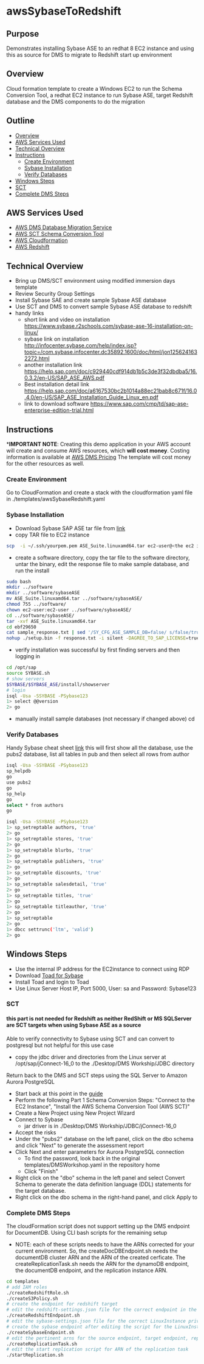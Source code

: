 # awsSybaseToRedshift
## Purpose

Demonstrates installing Sybase ASE to an redhat 8 EC2 instance and using this as source for DMS to migrate to Redshift
start up environment

## Overview

Cloud formation template to create a Windows EC2 to run the Schema Conversion Tool, a redhat EC2 instance to run Sybase ASE, target Redshift database and the DMS components to do the migration

## Outline

- [Overview](#overview)
- [AWS Services Used](#aws-services-used)
- [Technical Overview](#technical-overview)
- [Instructions](#instructions)
  - [Create Environment](#create-environment)
  - [Sybase Installation](#sybase-installation)
  - [Verify Databases](#verify-databases)
- [Windows Steps](#windows-steps)
- [SCT](#SCT)
- [Complete DMS Steps](#complete-dms-steps)
## AWS Services Used

* [AWS DMS Database Migration Service](https://aws.amazon.com/dms/)
* [AWS SCT Schema Conversion Tool](https://aws.amazon.com/dms/schema-conversion-tool/)
* [AWS Cloudformation](https://aws.amazon.com/cloudformation/)
* [AWS Redshift](https://aws.amazon.com/redshift/)

## Technical Overview

* Bring up DMS/SCT environment using modified immersion days template
* Review Security Group Settings
* Install Sybase SAE and create sample Sybase ASE database
* Use SCT and DMS to convert sample Sybase ASE database to redshift
* handy links
    * short link and video on installation
https://www.sybase.r2schools.com/sybase-ase-16-installation-on-linux/
    * sybase link on installation
http://infocenter.sybase.com/help/index.jsp?topic=/com.sybase.infocenter.dc35892.1600/doc/html/jon1256241632272.html
    * another installation link
https://help.sap.com/doc/c929440cdf914db1b5c3de3f32dbdba5/16.0.3.2/en-US/SAP_ASE_AWS.pdf
    * Best installation detail link
https://help.sap.com/doc/a6167530bc2b1014a88ec21bab8c671f/16.0.4.0/en-US/SAP_ASE_Installation_Guide_Linux_en.pdf
    * link to download software
https://www.sap.com/cmp/td/sap-ase-enterprise-edition-trial.html

## Instructions
***IMPORTANT NOTE**: Creating this demo application in your AWS account will create and consume AWS resources, which **will cost money**.  Costing information is available at [AWS DMS Pricing](https://aws.amazon.com/dms/pricing/)   The template will cost money for the other resources as well.

### Create Environment
Go to CloudFormation and create a stack with the cloudformation yaml file in ./templates/awsSybaseRedshift.yaml

### Sybase Installation
* Download Sybase SAP ASE tar file from [link](https://www.sap.com/cmp/td/sap-ase-enterprise-edition-trial.html)
* copy TAR file to EC2 instance
```bash
scp  -i ~/.ssh/yourpem.pem ASE_Suite.linuxamd64.tar ec2-user@<the ec2 ip>:/home/ec2-user
```
* create a software directory, copy the tar file to the software directory, untar the binary, edit the response file to make sample database, and run the install
```bash
sudo bash
mkdir ../software
mkdir ../software/sybaseASE
mv ASE_Suite.linuxamd64.tar ../software/sybaseASE/
chmod 755 ../software/
chown ec2-user:ec2-user ../software/sybaseASE/
cd ../software/sybaseASE/
tar -xvf ASE_Suite.linuxamd64.tar
cd ebf29650
cat sample_response.txt | sed '/SY_CFG_ASE_SAMPLE_DB=false/ s/false/true/' | sed '/SY_CFG_ASE_MASTER_DEV_SIZE=/ s/52/2000/' |  sed '/SY_CFG_ASE_MASTER_DB_SIZE=/ s/26/1000/' | sed '/SY_CFG_ASE_PAGESIZE=/ s/4k/8k/' > response.txt
nohup ./setup.bin -f response.txt -i silent -DAGREE_TO_SAP_LICENSE=true -DRUN_SILENT=true > install.out 2>&1 &
```
* verify installation was successful by first finding servers and then logging in
```bash
cd /opt/sap
source SYBASE.sh
# show servers
$SYBASE/$SYBASE_ASE/install/showserver
# login
isql -Usa -SSYBASE -PSybase123
1> select @@version
2> go
```
* manually install sample databases (not necessary if changed above)
cd 
### Verify Databases
Handy Sybase cheat sheet [link](http://www.dbatodba.com/sybase/how-tos/sysbase-commands/)
this will first show all the database, use the pubs2 database, list all tables in pub and then select all rows from author
```bash
isql -Usa -SSYBASE -PSybase123 
sp_helpdb
go
use pubs2
go
sp_help
go
select * from authors
go
```
```bash
isql -Usa -SSYBASE -PSybase123 
1> sp_setreptable authors, 'true'
2> go
1> sp_setreptable stores, 'true'
2> go
1> sp_setreptable blurbs, 'true'
2> go
1> sp_setreptable publishers, 'true'
2> go
1> sp_setreptable discounts, 'true'
2> go
1> sp_setreptable salesdetail, 'true'
2> go
1> sp_setreptable titles, 'true'
2> go
1> sp_setreptable titleauthor, 'true'
2> go
1> sp_setreptable
2> go
1> dbcc settrunc('ltm', 'valid')
2> go
```

## Windows Steps
* Use the internal IP address for the EC2instance to connect using RDP
* Download [Toad for Sybase](https://www.quest.com/register/55632/)
* Install Toad and login to Toad
* Use Linux Server Host IP, Port 5000, User: sa and Password: Sybase123


### SCT
####  this part is not needed for Redshift as neither RedShift or MS SQLServer are SCT targets when using Sybase ASE as a source
Able to verify connectivity to Sybase using SCT and can convert to postgresql but not helpful for this use case

* copy the jdbc driver and directories from the Linux server at /opt/sap/jConnect-16_0 to the ./Desktop/DMS Workship/JDBC directory

Return back to the DMS and SCT steps using the SQL Server to Amazon Aurora PostgreSQL

* Start back at this point in the [guide](https://dms-immersionday.workshop.aws/en/sqlserver-aurora-postgres.html)
* Perform the following Part 1 Schema Conversion Steps: "Connect to the EC2 Instance", "Install the AWS Schema Conversion Tool (AWS SCT)"
* Create a New Project using New Project Wizard 
* Connect to Sybase 
    * jar driver is in ./Desktop/DMS Workship/JDBC/jConnect-16_0 
* Accept the risks
* Under the "pubs2" database on the left panel, click on the dbo schema  and click "Next" to generate the assessment report
* Click Next and enter parameters for Aurora PostgreSQL connection 
    * To find the password, look back in the original templates/DMSWorkshop.yaml in the repository home
    * Click "Finish"
* Right click on the "dbo" schema in the left panel and select Convert Schema to generate the data definition language (DDL) statements for the target database.
* Right click on the dbo schema in the right-hand panel, and click Apply to

### Complete DMS Steps
The cloudFormation script does not support setting up the DMS endpoint for DocumentDB.  Using CLI bash scripts for the remaining setup
* NOTE:  each of these scripts needs to have the ARNs corrected for your current environment.  So, the createDocDBEndpoint.sh needs the documentDB cluster ARN and the ARN of the created cerficate.  The createReplicationTask.sh needs the ARN for the dynamoDB endpoint, the documentDB endpoint, and the replication instance ARN.
```bash
cd templates
# add IAM roles
./createRedshiftRole.sh
./createS3Policy.sh
# create the endpoint for redshift target
# edit the redshift-settings.json file for the correct endpoint in the ServerName
./createRedshiftEndpoint.sh
# edit the sybase-settings.json file for the correct LinuxInstance private IP address in the ServerName
# create the sybase endpoint after editing the script for the LinuxInstance private IP address
./createSybaseEndpoint.sh
# edit the pertinent arns for the source endpoint, target endpoint, replication instance and then run the create replication scripts
./createReplicationTask.sh
# edit the start replication script for ARN of the replication task
./startReplication.sh
```


